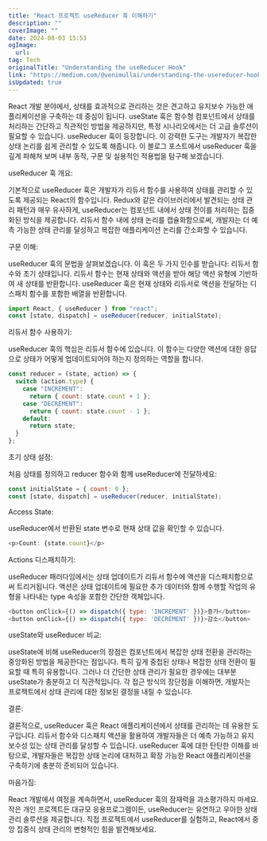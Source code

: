 ```yaml
---
title: "React 프로젝트 useReducer 훅 이해하기"
description: ""
coverImage: ""
date: 2024-08-03 15:53
ogImage:
  url:
tag: Tech
originalTitle: "Understanding the useReducer Hook"
link: "https://medium.com/@venimullai/understanding-the-usereducer-hook-6327bf9f684f"
isUpdated: true
---
```


React 개발 분야에서, 상태를 효과적으로 관리하는 것은 견고하고 유지보수 가능한 애플리케이션을 구축하는 데 중심이 됩니다. useState 훅은 함수형 컴포넌트에서 상태를 처리하는 간단하고 직관적인 방법을 제공하지만, 특정 시나리오에서는 더 고급 솔루션이 필요할 수 있습니다. useReducer 훅이 등장합니다. 이 강력한 도구는 개발자가 복잡한 상태 논리를 쉽게 관리할 수 있도록 해줍니다. 이 블로그 포스트에서 useReducer 훅을 깊게 파해쳐 보며 내부 동작, 구문 및 실용적인 적용법을 탐구해 보겠습니다.

useReducer 훅 개요:

기본적으로 useReducer 훅은 개발자가 리듀서 함수를 사용하여 상태를 관리할 수 있도록 제공되는 React의 함수입니다. Redux와 같은 라이브러리에서 발견되는 상태 관리 패턴과 매우 유사하게, useReducer는 컴포넌트 내에서 상태 전이를 처리하는 집중화된 방식을 제공합니다. 리듀서 함수 내에 상태 논리를 캡슐화함으로써, 개발자는 더 예측 가능한 상태 관리를 달성하고 복잡한 애플리케이션 논리를 간소화할 수 있습니다.

구문 이해:

<!-- seedividend - 사각형 -->

<ins class="adsbygoogle"
     style="display:block"
     data-ad-client="ca-pub-4877378276818686"
     data-ad-slot="1898504329"
     data-ad-format="auto"
     data-full-width-responsive="true"></ins>

<script>
     (adsbygoogle = window.adsbygoogle || []).push({});
</script>

useReducer 훅의 문법을 살펴보겠습니다. 이 훅은 두 가지 인수를 받습니다: 리듀서 함수와 초기 상태입니다. 리듀서 함수는 현재 상태와 액션을 받아 해당 액션 유형에 기반하여 새 상태를 반환합니다. useReducer 훅은 현재 상태와 리듀서로 액션을 전달하는 디스패치 함수를 포함한 배열을 반환합니다.

```js
import React, { useReducer } from "react";
const [state, dispatch] = useReducer(reducer, initialState);
```

리듀서 함수 사용하기:

useReducer 훅의 핵심은 리듀서 함수에 있습니다. 이 함수는 다양한 액션에 대한 응답으로 상태가 어떻게 업데이트되어야 하는지 정의하는 역할을 합니다.

<!-- seedividend - 사각형 -->

<ins class="adsbygoogle"
     style="display:block"
     data-ad-client="ca-pub-4877378276818686"
     data-ad-slot="1898504329"
     data-ad-format="auto"
     data-full-width-responsive="true"></ins>

<script>
     (adsbygoogle = window.adsbygoogle || []).push({});
</script>

```js
const reducer = (state, action) => {
  switch (action.type) {
    case "INCREMENT":
      return { count: state.count + 1 };
    case "DECREMENT":
      return { count: state.count - 1 };
    default:
      return state;
  }
};
```

초기 상태 설정:

처음 상태를 정의하고 reducer 함수와 함께 useReducer에 전달하세요:

```js
const initialState = { count: 0 };
const [state, dispatch] = useReducer(reducer, initialState);
```

<!-- seedividend - 사각형 -->

<ins class="adsbygoogle"
     style="display:block"
     data-ad-client="ca-pub-4877378276818686"
     data-ad-slot="1898504329"
     data-ad-format="auto"
     data-full-width-responsive="true"></ins>

<script>
     (adsbygoogle = window.adsbygoogle || []).push({});
</script>

Access State:

useReducer에서 반환된 state 변수로 현재 상태 값을 확인할 수 있습니다.

```js
<p>Count: {state.count}</p>
```

Actions 디스패치하기:

<!-- seedividend - 사각형 -->

<ins class="adsbygoogle"
     style="display:block"
     data-ad-client="ca-pub-4877378276818686"
     data-ad-slot="1898504329"
     data-ad-format="auto"
     data-full-width-responsive="true"></ins>

<script>
     (adsbygoogle = window.adsbygoogle || []).push({});
</script>

useReducer 패러다임에서는 상태 업데이트가 리듀서 함수에 액션을 디스패치함으로써 트리거됩니다. 액션은 상태 업데이트에 필요한 추가 데이터와 함께 수행할 작업의 유형을 나타내는 type 속성을 포함한 간단한 객체입니다.

```js
<button onClick={() => dispatch({ type: 'INCREMENT' })}>증가</button>
<button onClick={() => dispatch({ type: 'DECREMENT' })}>감소</button>
```

useState와 useReducer 비교:

useState에 비해 useReducer의 장점은 컴포넌트에서 복잡한 상태 전환을 관리하는 중앙화된 방법을 제공한다는 점입니다. 특히 깊게 중첩된 상태나 복잡한 상태 전환이 필요할 때 특히 유용합니다. 그러나 더 간단한 상태 관리가 필요한 경우에는 대부분 useState가 충분하고 더 직관적입니다. 각 접근 방식의 장단점을 이해하면, 개발자는 프로젝트에서 상태 관리에 대한 정보된 결정을 내릴 수 있습니다.

<!-- seedividend - 사각형 -->

<ins class="adsbygoogle"
     style="display:block"
     data-ad-client="ca-pub-4877378276818686"
     data-ad-slot="1898504329"
     data-ad-format="auto"
     data-full-width-responsive="true"></ins>

<script>
     (adsbygoogle = window.adsbygoogle || []).push({});
</script>

결론:

결론적으로, useReducer 훅은 React 애플리케이션에서 상태를 관리하는 데 유용한 도구입니다. 리듀서 함수와 디스패치 액션을 활용하여 개발자들은 더 예측 가능하고 유지보수성 있는 상태 관리를 달성할 수 있습니다. useReducer 훅에 대한 탄탄한 이해를 바탕으로, 개발자들은 복잡한 상태 논리에 대처하고 확장 가능한 React 애플리케이션을 구축하기에 충분히 준비되어 있습니다.

마음가짐:

React 개발에서 여정을 계속하면서, useReducer 훅의 잠재력을 과소평가하지 마세요. 작은 개인 프로젝트든 대규모 응용프로그램이든, useReducer는 유연하고 우아한 상태 관리 솔루션을 제공합니다. 직접 프로젝트에서 useReducer를 실험하고, React에서 중앙 집중식 상태 관리의 변형적인 힘을 발견해보세요.

